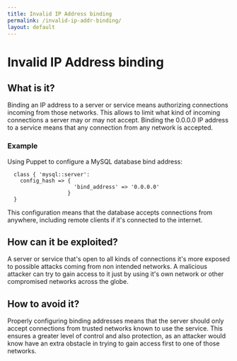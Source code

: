 ```yaml
---
title: Invalid IP Address binding
permalink: /invalid-ip-addr-binding/
layout: default
---
```


# Invalid IP Address binding

## What is it?

Binding an IP address to a server or service means authorizing connections incoming from those networks. This allows to limit what kind of incoming connections a server may or may not accept. Binding the 0.0.0.0 IP address to a service means that any connection from any network is accepted.

### Example
Using Puppet to configure a MySQL database bind address:
```puppet
  class { 'mysql::server':
    config_hash => {
                     'bind_address' => '0.0.0.0'
                   }
  }
```
This configuration means that the database accepts connections from anywhere, including remote clients if it's connected to the internet.


## How can it be exploited?

A server or service that's open to all kinds of connections it's more exposed to possible attacks coming from non intended networks. A malicious attacker can try to gain access to it just by using it's own network or other compromised networks across the globe.

## How to avoid it?

Properly configuring binding addresses means that the server should only accept connections from trusted networks known to use the service. This ensures a greater level of control and also protection, as an attacker would know have an extra obstacle in trying to gain access first to one of those networks.